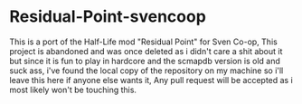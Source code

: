 # Residual-Point-svencoop

This is a port of the Half-Life mod "Residual Point" for Sven Co-op, This project is abandoned and was once deleted as i didn't care a shit about it but since it is fun to play in hardcore and the scmapdb version is old and suck ass, i've found the local copy of the repository on my machine so i'll leave this here if anyone else wants it, Any pull request will be accepted as i most likely won't be touching this.